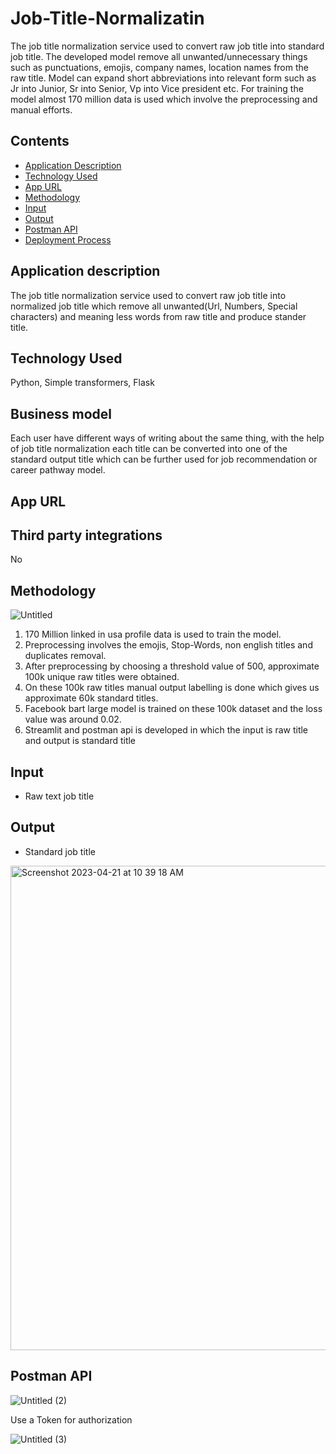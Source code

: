 #                                                 Job-Title-Normalizatin 
The job title normalization service used to convert raw job title into standard job title. The developed model remove all unwanted/unnecessary things such as punctuations, emojis, company names, location names from the raw title. Model can expand short abbreviations into relevant form such as Jr into Junior, Sr into Senior, Vp into Vice president etc. For training the model almost 170 million data is used which involve the preprocessing and manual efforts.
    
## Contents
- [Application Description](#Application-Description)
- [Technology Used](#Technology-Used)
- [App URL](#App-URL)
- [Methodology](#Methodology)
- [Input](#Input)
- [Output](#Output)
- [Postman API](#Postman-API)
- [Deployment Process](#Deployment-Process)


##                                                 **Application description**

The job title normalization service used to convert raw job title into normalized job title which remove all unwanted(Url, Numbers, Special characters) and meaning less words from raw title and produce stander title.

## **Technology Used**

Python, Simple transformers, Flask

## **Business model**

Each user have different ways of writing about the same thing, with the help of job title normalization each title can be converted into one of the standard output title which can be further used for job recommendation or career pathway model.

## **App URL**

[](https://resume-parser.resume.io/parse)

## **Third party integrations**

No

## Methodology

![Untitled](https://user-images.githubusercontent.com/101692969/233233319-35c8a7a1-0b4a-4274-82bf-83003e35b018.png)


1. 170 Million linked in usa profile data is used to train the model.
2. Preprocessing involves the emojis, Stop-Words, non english titles and duplicates removal.
3. After preprocessing by choosing a threshold value of 500, approximate 100k unique raw titles were obtained.
4. On these 100k raw titles manual output labelling is done which gives us approximate 60k standard titles.
5. Facebook bart large model is trained on these 100k dataset and the loss value was around 0.02.
6. Streamlit and postman api is developed in which the input is raw title and output is standard    title

## Input
- Raw text job title

## Output
- Standard job title
<img width="775" alt="Screenshot 2023-04-21 at 10 39 18 AM" src="https://user-images.githubusercontent.com/101692969/233878668-9f23c078-c673-4826-a524-ac0ebf34ed26.png">


## Postman API

![Untitled (2)](https://user-images.githubusercontent.com/101692969/233233621-3ace3709-05aa-4f72-8cf3-f8804a242077.png)

Use a Token for authorization

![Untitled (3)](https://user-images.githubusercontent.com/101692969/233233672-ec979413-ef12-4ef1-9c0f-e4b7f9aeea18.png)

